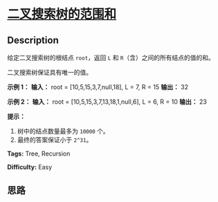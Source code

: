 # [二叉搜索树的范围和][title]

## Description

给定二叉搜索树的根结点 `root`，返回 `L` 和 `R`（含）之间的所有结点的值的和。

二叉搜索树保证具有唯一的值。



**示例 1：**
            **输入：** root = [10,5,15,3,7,null,18], L = 7, R = 15    **输出：** 32    

**示例  2：**
            **输入：** root = [10,5,15,3,7,13,18,1,null,6], L = 6, R = 10    **输出：** 23    



**提示：**

  1. 树中的结点数量最多为 `10000` 个。
  2. 最终的答案保证小于 `2^31`。


**Tags:** Tree, Recursion

**Difficulty:** Easy

## 思路

[title]: https://leetcode-cn.com/problems/range-sum-of-bst

